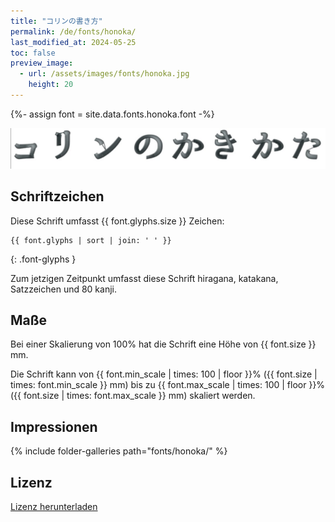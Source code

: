 ```yaml
---
title: "コリンの書き方"
permalink: /de/fonts/honoka/
last_modified_at: 2024-05-25
toc: false
preview_image:
  - url: /assets/images/fonts/honoka.jpg
    height: 20
---
```

{%- assign font = site.data.fonts.honoka.font -%}

![Honoka](/assets/images/fonts/honoka.jpg)


## Schriftzeichen

Diese Schrift umfasst  {{ font.glyphs.size }} Zeichen:

```
{{ font.glyphs | sort | join: ' ' }}
```
{: .font-glyphs }

Zum jetzigen Zeitpunkt umfasst diese Schrift  hiragana, katakana, Satzzeichen und 80
kanji.


## Maße

Bei einer Skalierung von 100% hat die Schrift eine Höhe von {{ font.size }} mm. 

Die Schrift kann von {{ font.min_scale | times: 100 | floor }}% ({{ font.size | times: font.min_scale }} mm)
bis zu {{ font.max_scale | times: 100 | floor }}% ({{ font.size | times: font.max_scale }} mm) skaliert werden.


## Impressionen

{% include folder-galleries path="fonts/honoka/" %}


## Lizenz

[Lizenz herunterladen](https://github.com/inkstitch/inkstitch/tree/main/fonts/honoka/LICENSE)
